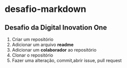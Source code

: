# desafio-markdown
## Desafio da Digital Inovation One

1. Criar um repositório
2. Adicionar um arquivo **readme**
3. Adicionar um **colaborador** ao repositório
4. Clonar o repositório
5. Fazer uma alteração, commit,abrir issue, pull request
